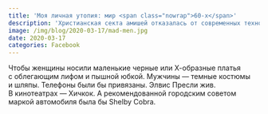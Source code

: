 ```yaml
---
title: 'Моя личная утопия: мир <span class="nowrap">60-х</span>'
description: 'Христианская секта амишей отказалась от современных технологий, сохранив уклад жизни XVII века. Я тоже хочу примерно также — жить в общине, в которой остановилось бы время. Только не на закате Реформации, а в североамериканских 50—60гг. прошлого века.'
image: /img/blog/2020-03-17/mad-men.jpg
date: 2020-03-17
categories: Facebook
---
```


<p>Чтобы женщины носили маленькие черные или Х-образные платья с&nbsp;облегающим лифом и&nbsp;пышной юбкой. Мужчины&nbsp;— темные костюмы и&nbsp;шляпы. Телефоны были&nbsp;бы привязаны. Элвис Пресли жив. В&nbsp;кинотеатрах&nbsp;— Хичкок. А&nbsp;рекомендованной городским советом маркой автомобиля была&nbsp;бы Shelby Cobra.</p>
